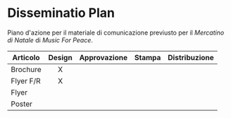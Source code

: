 # Disseminatio Plan

Piano d'azione per il materiale di comunicazione previusto per il _Mercatino di Natale_ di _Music For Peace_.

| Articolo  | Design   | Approvazione  | Stampa  | Distribuzione |
| ---       | :---:    | :---:         | :---:   | :---:         |
| Brochure  | X        |               |         |               | 
| Flyer F/R | X        |               |         |               |
| Flyer     |          |               |         |               |
| Poster    |          |               |         |               |
